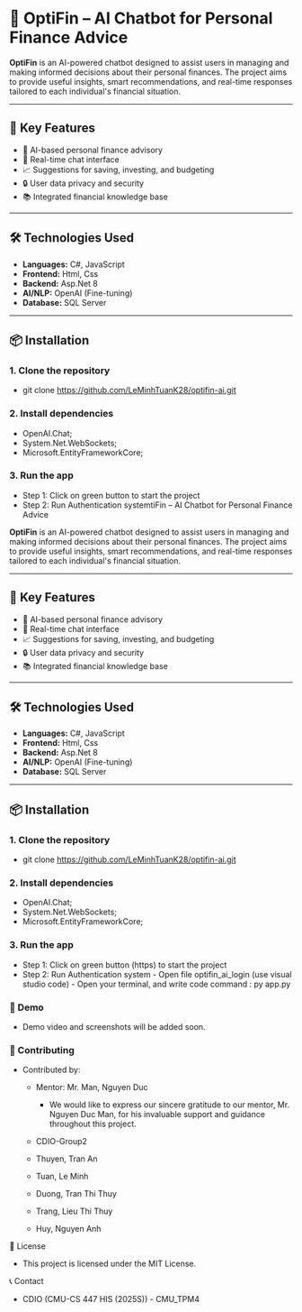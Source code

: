 # 💬 OptiFin – AI Chatbot for Personal Finance Advice

**OptiFin** is an AI-powered chatbot designed to assist users in managing and making informed decisions about their personal finances. The project aims to provide useful insights, smart recommendations, and real-time responses tailored to each individual's financial situation.

---

## 🚀 Key Features

- 🧠 AI-based personal finance advisory
- 💬 Real-time chat interface
- 📈 Suggestions for saving, investing, and budgeting
- 🔒 User data privacy and security
- 📚 Integrated financial knowledge base

---

## 🛠️ Technologies Used

- **Languages:** C#, JavaScript
- **Frontend:** Html, Css
- **Backend:** Asp.Net 8
- **AI/NLP:** OpenAI (Fine-tuning)
- **Database:** SQL Server


---

## 📦 Installation

### 1. Clone the repository

- git clone https://github.com/LeMinhTuanK28/optifin-ai.git

### 2. Install dependencies

- OpenAI.Chat;
- System.Net.WebSockets;
- Microsoft.EntityFrameworkCore;
  
### 3. Run the app

- Step 1: Click on green button to start the project
- Step 2: Run Authentication systemtiFin – AI Chatbot for Personal Finance Advice

**OptiFin** is an AI-powered chatbot designed to assist users in managing and making informed decisions about their personal finances. The project aims to provide useful insights, smart recommendations, and real-time responses tailored to each individual's financial situation.

---

## 🚀 Key Features

- 🧠 AI-based personal finance advisory
- 💬 Real-time chat interface
- 📈 Suggestions for saving, investing, and budgeting
- 🔒 User data privacy and security
- 📚 Integrated financial knowledge base

---

## 🛠️ Technologies Used

- **Languages:** C#, JavaScript
- **Frontend:** Html, Css
- **Backend:** Asp.Net 8
- **AI/NLP:** OpenAI (Fine-tuning)
- **Database:** SQL Server


---

## 📦 Installation

### 1. Clone the repository

- git clone https://github.com/LeMinhTuanK28/optifin-ai.git

### 2. Install dependencies

- OpenAI.Chat;
- System.Net.WebSockets;
- Microsoft.EntityFrameworkCore;
  
### 3. Run the app

- Step 1: Click on green button (https) to start the project
- Step 2: Run Authentication system
        - Open file optifin_ai_login (use visual studio code)
        - Open your terminal, and write code command : py app.py

### 🧪 Demo
- Demo video and screenshots will be added soon.

### 🤝 Contributing
- Contributed by: 

  - Mentor: Mr. Man, Nguyen Duc
    - We would like to express our sincere gratitude to our mentor, Mr. Nguyen Duc Man, for his invaluable support and guidance throughout this project.
    
  - CDIO-Group2
   - Thuyen, Tran An 
   - Tuan, Le Minh 
   - Duong, Tran Thi Thuy 
   - Trang, Lieu Thi Thuy 
   - Huy, Nguyen Anh 

📜 License
- This project is licensed under the MIT License.

📞 Contact
- CDIO (CMU-CS 447 HIS (2025S)) - CMU_TPM4

